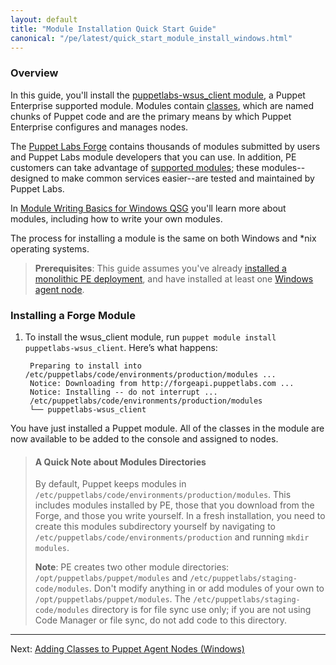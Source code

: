 ```yaml
---
layout: default
title: "Module Installation Quick Start Guide"
canonical: "/pe/latest/quick_start_module_install_windows.html"
---
```


### Overview

In this guide, you'll install the [puppetlabs-wsus_client module](https://forge.puppetlabs.com/puppetlabs/wsus_client), a Puppet Enterprise supported module. Modules contain [classes](/{{puppet}}/reference/lang_classes.html), which are named chunks of Puppet code and are the primary means by which Puppet Enterprise configures and manages nodes.

The [Puppet Labs Forge](http://forge.puppetlabs.com) contains thousands of modules submitted by users and Puppet Labs module developers that you can use. In addition, PE customers can take advantage of [supported modules](http://forge.puppetlabs.com/supported); these modules--designed to make common services easier--are tested and maintained by Puppet Labs.

In [Module Writing Basics for Windows QSG](./quick_writing_windows.html) you'll learn more about modules, including how to write your own modules.

The process for installing a module is the same on both Windows and *nix operating systems.

> **Prerequisites**: This guide assumes you've already [installed a monolithic PE deployment](./quick_start_install_mono.html), and have installed at least one [Windows agent node](./quick_start_install_agents_windows.html).

### Installing a Forge Module

1. To install the wsus_client module, run `puppet module install puppetlabs-wsus_client`. Here’s what happens:

        Preparing to install into /etc/puppetlabs/code/environments/production/modules ...
        Notice: Downloading from http://forgeapi.puppetlabs.com ...
        Notice: Installing -- do not interrupt ...
        /etc/puppetlabs/code/environments/production/modules
        └── puppetlabs-wsus_client

You have just installed a Puppet module. All of the classes in the module are now available to be added to the console and assigned to nodes.

> #### A Quick Note about Modules Directories
>
>By default, Puppet keeps modules in `/etc/puppetlabs/code/environments/production/modules`. This includes modules installed by PE, those that you download from the Forge, and those you write yourself. In a fresh installation, you need to create this modules subdirectory yourself by navigating to `/etc/puppetlabs/code/environments/production` and running `mkdir modules`.
>
>**Note**: PE creates two other module directories: `/opt/puppetlabs/puppet/modules` and `/etc/puppetlabs/staging-code/modules`. Don't modify anything in or add modules of your own to `/opt/puppetlabs/puppet/modules`. The `/etc/puppetlabs/staging-code/modules` directory is for file sync use only; if you are not using Code Manager or file sync, do not add code to this directory.


--------

Next: [Adding Classes to Puppet Agent Nodes (Windows)](./quick_start_adding_class_windows.html)

